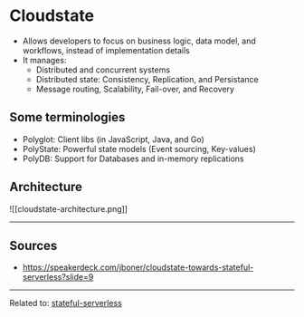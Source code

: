 # Cloudstate
* Allows developers to focus on business logic, data model, and workflows, instead of implementation details
* It manages:
	* Distributed and concurrent systems
	* Distributed state: Consistency, Replication, and Persistance
	* Message routing, Scalability, Fail-over, and Recovery

## Some terminologies
* Polyglot: Client libs (in JavaScript, Java, and Go)
* PolyState: Powerful state models (Event sourcing, Key-values)
* PolyDB: Support for Databases and in-memory replications


## Architecture

![[cloudstate-architecture.png]]


---
## Sources
* https://speakerdeck.com/jboner/cloudstate-towards-stateful-serverless?slide=9


<hr>

Related to: [stateful-serverless](stateful-serverless)
